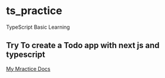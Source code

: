 # ts_practice
TypeScript Basic Learning
## Try To create a Todo app with next js and typescript

[My Mractice Docs](https://docs.google.com/document/d/1tO6mfKex1TDC02URGowahWw6XND2zPLUASwPkrZ0F4Y/edit)